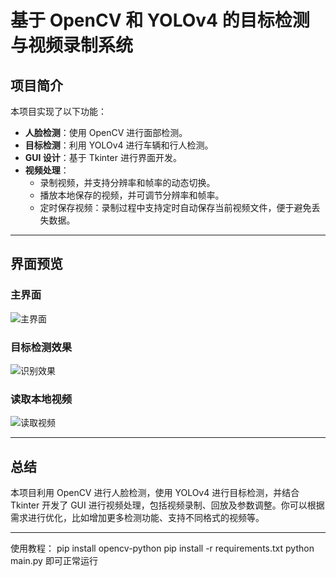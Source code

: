 # **基于 OpenCV 和 YOLOv4 的目标检测与视频录制系统**

## **项目简介**
本项目实现了以下功能：

- **人脸检测**：使用 OpenCV 进行面部检测。
- **目标检测**：利用 YOLOv4 进行车辆和行人检测。
- **GUI 设计**：基于 Tkinter 进行界面开发。
- **视频处理**：
  - 录制视频，并支持分辨率和帧率的动态切换。
  - 播放本地保存的视频，并可调节分辨率和帧率。
  - 定时保存视频：录制过程中支持定时自动保存当前视频文件，便于避免丢失数据。

---

## **界面预览**

### **主界面**
![主界面](https://github.com/user-attachments/assets/6483c651-c072-4fac-9ad4-ad7ec83b80c8)

### **目标检测效果**
![识别效果](https://github.com/user-attachments/assets/14a9866a-d362-402f-91a6-23294244d693)

### **读取本地视频**
![读取视频](https://github.com/user-attachments/assets/04ae31dd-1379-4d95-9d04-389955ee225b)

---

## **总结**
本项目利用 OpenCV 进行人脸检测，使用 YOLOv4 进行目标检测，并结合 Tkinter 开发了 GUI 进行视频处理，包括视频录制、回放及参数调整。你可以根据需求进行优化，比如增加更多检测功能、支持不同格式的视频等。

---

使用教程：
pip install opencv-python
pip install -r requirements.txt
python main.py 即可正常运行
